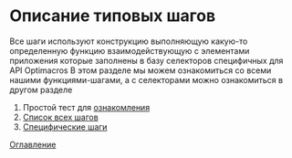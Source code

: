 # Описание типовых шагов

Все шаги используют конструкцию выполняющую какую-то определенную функцию взаимодействующую с элементами приложения которые заполнены в базу селекторов специфичных для API Optimacros
В этом разделе мы можем ознакомиться со всеми нашими функциями-шагами, а с селекторами можно ознакомиться в другом разделе

1. Простой тест для [ознакомления](../steps/basicTest.md)
2. [Список всех шагов](../steps/allSteps.md)
3. [Специфические шаги](../steps/specificSteps.md)

[Оглавление](../README.md)